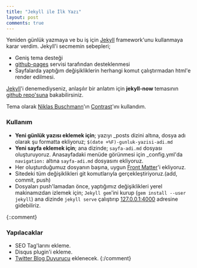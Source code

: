 ```yaml
---
title: "Jekyll ile İlk Yazı"
layout: post
comments: true
---
```


Yeniden günlük yazmaya ve bu iş için [Jekyll](https://jekyllrb.com/)
framework'unu kullanmaya karar verdim. Jekyll'i secmemin sebepleri;

* Geniş tema desteği
* [github-pages](https://pages.github.com/) servisi tarafından desteklenmesi
* Sayfalarda yaptığım değişikliklerin herhangi komut çalıştırmadan
  html'e render edilmesi.

[Jekyll](https://jekyllrb.com/)'i denemediyseniz, anlaşılır bir anlatım için
**jekyll-now** temasının [github
repo'suna](https://github.com/barryclark/jekyll-now) bakabilirsiniz.

Tema olarak [Niklas Buschmann](https://niklasbuschmann.github.io/contrast/)'ın
[Contrast](https://github.com/niklasbuschmann/contrast)'ını kullandım.

### Kullanım

* **Yeni günlük yazısı eklemek için**; yazıyı \_posts dizini altına, dosya adı
  olarak şu formatta ekliyoruz; `$(date +%F)-gunluk-yazisi-adi.md`
* **Yeni sayfa eklemek için**; ana dizinde; `sayfa-adi.md` dosyası
  oluşturuyoruz. Anasayfadaki menüde görünmesi için \_config.yml'da
  `navigation:` altına `sayfa-adi.md` dosyasını ekliyoruz.
* Her oluşturduğumuz dosyanın başına, uygun [Front
  Matter](https://jekyllrb.com/docs/front-matter/)'i ekliyoruz.
* Sitedeki tüm değişiklikleri git komutlarıyla gerçekleştiriyoruz.(add, commit, push)
* Dosyaları push'lamadan önce, yaptığımız değişiklikleri yerel makinamızdan
  izlemek için; `Jekyll gem`'ini kurup (`gem install --user jekyll`) ana dizinde
  `jekyll serve` çalıştırıp [127.0.0.1:4000](http://127.0.0.1:4000) adresine
  gidebiliriz.

{::comment}

### Yapılacaklar

* SEO Tag'larını ekleme.
* Disqus plugin'i ekleme.
* [Twitter Blog Duyurucu](https://blog.selcukcihan.com/web-development/twitter-blog-duyurucu/) eklenecek.
{:/comment}
